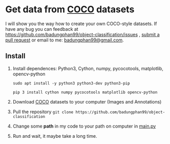 # Get data from [COCO](http://cocodataset.org/#home) datasets


I will show you the way how to create your own COCO-style datasets.
If have any bug you can feedback at https://github.com/badungphan99/object-classification/issues
, [submit a pull request](https://github.com/badungphan99/object-classification/pulls) or email to me: badungphan99@gmail.com.

## Install

1. Install dependences: Python3, Cython, numpy, pycocotools, matplotlib, opencv-python

    `sudo apt install -y python3 python3-dev python3-pip`
    
    `pip 3 install cython numpy pycocotools matplotlib opencv-python`
2. Download [COCO](http://cocodataset.org/#download) datasets to your computer (Images and Annotations)
3. Pull the repository `git clone https://github.com/badungphan99/object-classification`
4. Change some **path** in my code to your path on computer in [main.py](https://github.com/badungphan99/object-classification/blob/master/Coco/main.py)
5. Run and wait, it maybe take a long time.


